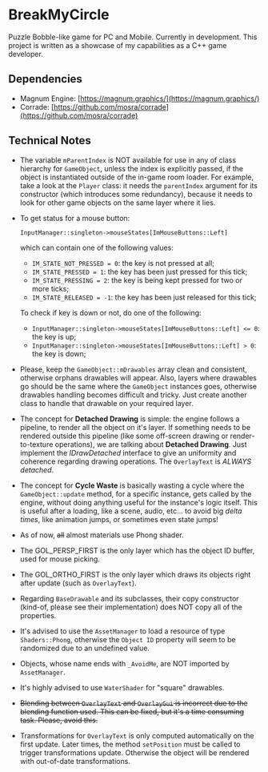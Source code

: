 # BreakMyCircle

Puzzle Bobble-like game for PC and Mobile. Currently in development. This project is written as a showcase of my capabilities as a C++ game developer.

## Dependencies

- Magnum Engine: [https://magnum.graphics/](https://magnum.graphics/)
- Corrade: [https://github.com/mosra/corrade](https://github.com/mosra/corrade)

## Technical Notes

- The variable `mParentIndex` is NOT available for use in any of class hierarchy for `GameObject`, unless the index is explicitly passed, if the object is instantiated outside of the in-game room loader. For example, take a look at the `Player` class: it needs the `parentIndex` argument for its constructor (which introduces some redundancy), because it needs to look for other game objects on the same layer where it lies.
- To get status for a mouse button:

  `InputManager::singleton->mouseStates[ImMouseButtons::Left]`

  which can contain one of the following values:
  
  - `IM_STATE_NOT_PRESSED = 0`: the key is not pressed at all;
  - `IM_STATE_PRESSED = 1`: the key has been just pressed for this tick;
  - `IM_STATE_PRESSING = 2`: the key is being kept pressed for two or more ticks;
  - `IM_STATE_RELEASED = -1`: the key has been just released for this tick;

  To check if key is down or not, do one of the following:

  - `InputManager::singleton->mouseStates[ImMouseButtons::Left] <= 0`: the key is up;
  - `InputManager::singleton->mouseStates[ImMouseButtons::Left] > 0`: the key is down;

- Please, keep the `GameObject::mDrawables` array clean and consistent, otherwise orphans drawables will appear. Also, layers where drawables go should be the same where the `GameObject` instances goes, otherwise drawables handling becomes difficult and tricky. Just create another class to handle that drawable on your required layer.
- The concept for **Detached Drawing** is simple: the engine follows a pipeline, to render all the object on it's layer. If something needs to be rendered outside this pipeline (like some off-screen drawing or render-to-texture operations), we are talking about **Detached Drawing**. Just implement the *IDrawDetached* interface to give an uniformity and coherence regarding drawing operations. The `OverlayText` is *ALWAYS detached*.
- The concept for **Cycle Waste** is basically wasting a cycle where the `GameObject::update` method, for a specific instance, gets called by the engine, without doing anything useful for the instance's logic itself. This is useful after a loading, like a scene, audio, etc... to avoid big *delta times*, like animation jumps, or sometimes even state jumps!
- As of now, ~~all~~ almost materials use Phong shader.
- The GOL_PERSP_FIRST is the only layer which has the object ID buffer, used for mouse picking.
- The GOL_ORTHO_FIRST is the only layer which draws its objects right after update (such as `OverlayText`).
- Regarding `BaseDrawable` and its subclasses, their copy constructor (kind-of, please see their implementation) does NOT copy all of the properties.
- It's advised to use the `AssetManager` to load a resource of type `Shaders::Phong`, otherwise the `Object ID` property will seem to be randomized due to an undefined value.
- Objects, whose name ends with `_AvoidMe`, are NOT imported by `AssetManager`.
- It's highly advised to use `WaterShader` for "square" drawables.
- ~~Blending between `OverlayText` and `OverlayGui` is incorrect due to the blending function used. This can be fixed, but it's a time consuming task. Please, avoid this.~~
- Transformations for `OverlayText` is only computed automatically on the first update. Later times, the method `setPosition` must be called to trigger transformations update. Otherwise the object will be rendered with out-of-date transformations.